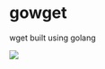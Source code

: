 # gowget
wget built using golang

<img src="https://github.com/krishpranav/gowget/blob/main/vids/gowget.mov"></img>
